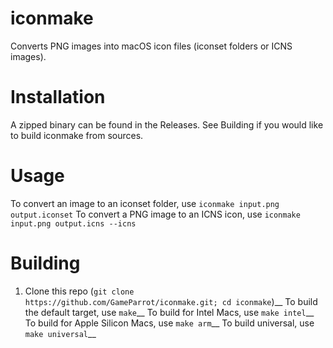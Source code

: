 # iconmake
Converts PNG images into macOS icon files (iconset folders or ICNS images).
# Installation
A zipped binary can be found in the Releases. See Building if you would like to build iconmake from sources.
# Usage
To convert an image to an iconset folder, use ```iconmake input.png output.iconset```
To convert a PNG image to an ICNS icon, use ```iconmake input.png output.icns --icns```
# Building
1. Clone this repo (```git clone https://github.com/GameParrot/iconmake.git; cd iconmake```)__
To build the default target, use ```make```__
To build for Intel Macs, use ```make intel```__
To build for Apple Silicon Macs, use ```make arm```__
To build universal, use ```make universal```__
